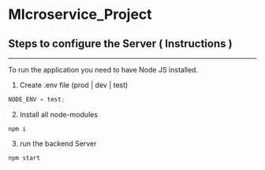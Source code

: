 # MIcroservice_Project

## Steps to configure the Server ( Instructions )

---

To run the application you need to have Node JS installed.

1. Create .env file (prod | dev | test)

```js
NODE_ENV = test;
```

2. Install all node-modules

```
npm i
```

3. run the backend Server

```
npm start
```
